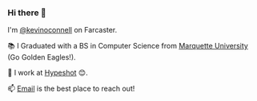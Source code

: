 ### Hi there 👋

I'm [@kevinoconnell](https://warpcast.com/kevinoconnell) on Farcaster.

📚 I Graduated with a BS in Computer Science from [Marquette University](https://www.marquette.edu/) (Go Golden Eagles!).

💼 I work at [Hypeshot](https://www.hypeshot.io) 😊.

📫 [Email](mailto:kevinoconnell42@gmail.com) is the best place to reach out!


